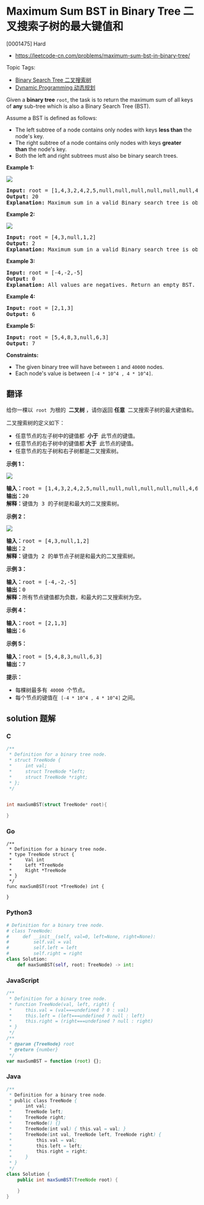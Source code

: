 # Maximum Sum BST in Binary Tree 二叉搜索子树的最大键值和

[0001475] Hard

- https://leetcode-cn.com/problems/maximum-sum-bst-in-binary-tree/

Topic Tags:

- [Binary Search Tree 二叉搜索树](https://leetcode-cn.com/tag/binary-search-tree/)
- [Dynamic Programming 动态规划](https://leetcode-cn.com/tag/dynamic-programming/)

Given a **binary tree** `root`, the task is to return the maximum sum of all keys of **any** sub-tree which is also a Binary Search Tree (BST).

Assume a BST is defined as follows:

- The left subtree of a node contains only nodes with keys **less than** the node's key.
- The right subtree of a node contains only nodes with keys **greater than** the node's key.
- Both the left and right subtrees must also be binary search trees.

**Example 1:**

![](https://assets.leetcode.com/uploads/2020/01/30/sample_1_1709.png)

<pre><strong>Input:</strong> root = [1,4,3,2,4,2,5,null,null,null,null,null,null,4,6]
<strong>Output:</strong> 20
<strong>Explanation:</strong> Maximum sum in a valid Binary search tree is obtained in root node with key equal to 3.
</pre>

**Example 2:**

![](https://assets.leetcode.com/uploads/2020/01/30/sample_2_1709.png)

<pre><strong>Input:</strong> root = [4,3,null,1,2]
<strong>Output:</strong> 2
<strong>Explanation:</strong> Maximum sum in a valid Binary search tree is obtained in a single root node with key equal to 2.
</pre>

**Example 3:**

<pre><strong>Input:</strong> root = [-4,-2,-5]
<strong>Output:</strong> 0
<strong>Explanation:</strong> All values are negatives. Return an empty BST.
</pre>

**Example 4:**

<pre><strong>Input:</strong> root = [2,1,3]
<strong>Output:</strong> 6
</pre>

**Example 5:**

<pre><strong>Input:</strong> root = [5,4,8,3,null,6,3]
<strong>Output:</strong> 7
</pre>

**Constraints:**

- The given binary tree will have between `1` and `40000` nodes.
- Each node's value is between `[-4 * 10^4 , 4 * 10^4]`.

## 翻译

给你一棵以  `root`  为根的  **二叉树** ，请你返回 **任意**  二叉搜索子树的最大键值和。

二叉搜索树的定义如下：

- 任意节点的左子树中的键值都  **小于**  此节点的键值。
- 任意节点的右子树中的键值都 **大于**  此节点的键值。
- 任意节点的左子树和右子树都是二叉搜索树。

**示例 1：**

![](https://assets.leetcode-cn.com/aliyun-lc-upload/uploads/2020/03/07/sample_1_1709.png)

<pre><strong>输入：</strong>root = [1,4,3,2,4,2,5,null,null,null,null,null,null,4,6]
<strong>输出：</strong>20
<strong>解释：</strong>键值为 3 的子树是和最大的二叉搜索树。
</pre>

**示例 2：**

![](https://assets.leetcode-cn.com/aliyun-lc-upload/uploads/2020/03/07/sample_2_1709.png)

<pre><strong>输入：</strong>root = [4,3,null,1,2]
<strong>输出：</strong>2
<strong>解释：</strong>键值为 2 的单节点子树是和最大的二叉搜索树。
</pre>

**示例 3：**

<pre><strong>输入：</strong>root = [-4,-2,-5]
<strong>输出：</strong>0
<strong>解释：</strong>所有节点键值都为负数，和最大的二叉搜索树为空。
</pre>

**示例 4：**

<pre><strong>输入：</strong>root = [2,1,3]
<strong>输出：</strong>6
</pre>

**示例 5：**

<pre><strong>输入：</strong>root = [5,4,8,3,null,6,3]
<strong>输出：</strong>7
</pre>

**提示：**

- 每棵树最多有  `40000`  个节点。
- 每个节点的键值在  `[-4 * 10^4 , 4 * 10^4]` 之间。

## solution 题解

### C

```c
/**
 * Definition for a binary tree node.
 * struct TreeNode {
 *     int val;
 *     struct TreeNode *left;
 *     struct TreeNode *right;
 * };
 */


int maxSumBST(struct TreeNode* root){

}
```

### Go

```golang
/**
 * Definition for a binary tree node.
 * type TreeNode struct {
 *     Val int
 *     Left *TreeNode
 *     Right *TreeNode
 * }
 */
func maxSumBST(root *TreeNode) int {

}
```

### Python3

```python
# Definition for a binary tree node.
# class TreeNode:
#     def __init__(self, val=0, left=None, right=None):
#         self.val = val
#         self.left = left
#         self.right = right
class Solution:
    def maxSumBST(self, root: TreeNode) -> int:

```

### JavaScript

```javascript
/**
 * Definition for a binary tree node.
 * function TreeNode(val, left, right) {
 *     this.val = (val===undefined ? 0 : val)
 *     this.left = (left===undefined ? null : left)
 *     this.right = (right===undefined ? null : right)
 * }
 */
/**
 * @param {TreeNode} root
 * @return {number}
 */
var maxSumBST = function (root) {};
```

### Java

```java
/**
 * Definition for a binary tree node.
 * public class TreeNode {
 *     int val;
 *     TreeNode left;
 *     TreeNode right;
 *     TreeNode() {}
 *     TreeNode(int val) { this.val = val; }
 *     TreeNode(int val, TreeNode left, TreeNode right) {
 *         this.val = val;
 *         this.left = left;
 *         this.right = right;
 *     }
 * }
 */
class Solution {
    public int maxSumBST(TreeNode root) {

    }
}
```
